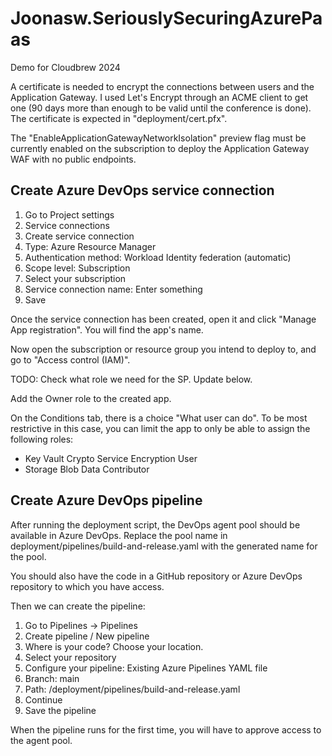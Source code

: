 # Joonasw.SeriouslySecuringAzurePaas

Demo for Cloudbrew 2024

A certificate is needed to encrypt the connections between users and the Application Gateway.
I used Let's Encrypt through an ACME client to get one (90 days more than enough to be valid until the conference is done).
The certificate is expected in "deployment/cert.pfx".

The "EnableApplicationGatewayNetworkIsolation" preview flag must be currently enabled on the subscription to deploy the Application Gateway WAF with no public endpoints.

## Create Azure DevOps service connection

1. Go to Project settings 
1. Service connections
1. Create service connection
1. Type: Azure Resource Manager
1. Authentication method: Workload Identity federation (automatic)
1. Scope level: Subscription
1. Select your subscription
1. Service connection name: Enter something
1. Save

Once the service connection has been created, open it and click "Manage App registration".
You will find the app's name.

Now open the subscription or resource group you intend to deploy to, and go to "Access control (IAM)".

TODO: Check what role we need for the SP. Update below.

Add the Owner role to the created app.

On the Conditions tab, there is a choice "What user can do".
To be most restrictive in this case, you can limit the app to only be able to assign the following roles:

- Key Vault Crypto Service Encryption User
- Storage Blob Data Contributor

## Create Azure DevOps pipeline

After running the deployment script, the DevOps agent pool should be available in Azure DevOps.
Replace the pool name in deployment/pipelines/build-and-release.yaml with the generated name for the pool.

You should also have the code in a GitHub repository or Azure DevOps repository to which you have access.

Then we can create the pipeline:

1. Go to Pipelines -> Pipelines
1. Create pipeline / New pipeline
1. Where is your code? Choose your location.
1. Select your repository
1. Configure your pipeline: Existing Azure Pipelines YAML file
1. Branch: main
1. Path: /deployment/pipelines/build-and-release.yaml
1. Continue
1. Save the pipeline

When the pipeline runs for the first time, you will have to approve access to the agent pool.
